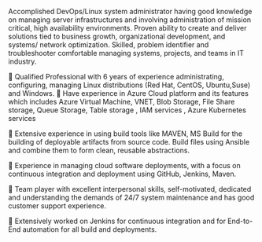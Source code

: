 Accomplished DevOps/Linux system administrator having good knowledge on managing server infrastructures and involving administration of mission critical, high availability environments. Proven ability to create and deliver solutions tied to business growth, organizational development, and systems/ network optimization. Skilled, problem identifier and troubleshooter comfortable managing systems, projects, and teams in IT industry.

	Qualified Professional with 6 years of experience administrating, configuring, managing Linux distributions (Red Hat, CentOS, Ubuntu,Suse) and Windows.
	Have experience in Azure Cloud platform and its features which includes Azure Virtual Machine, VNET, Blob Storage, File Share storage, Queue Storage, Table storage , IAM services , Azure Kubernetes services

	Extensive experience in using build tools like MAVEN, MS Build for the building of deployable artifacts from source code. Build files using Ansible and combine them to form clean, reusable abstractions. 

	Experience in managing cloud software deployments, with a focus on continuous integration and deployment using GitHub, Jenkins, Maven.

	Team player with excellent interpersonal skills, self-motivated, dedicated and understanding the demands of 24/7 system maintenance and has good customer support experience.

	Extensively worked on Jenkins for continuous integration and for End-to-End automation for all build and deployments.

